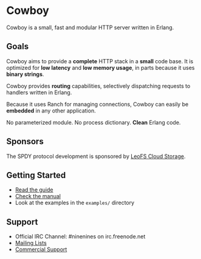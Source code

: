 Cowboy
======

Cowboy is a small, fast and modular HTTP server written in Erlang.

Goals
-----

Cowboy aims to provide a **complete** HTTP stack in a **small** code base.
It is optimized for **low latency** and **low memory usage**, in parts
because it uses **binary strings**.

Cowboy provides **routing** capabilities, selectively dispatching requests
to handlers written in Erlang.

Because it uses Ranch for managing connections, Cowboy can easily be
**embedded** in any other application.

No parameterized module. No process dictionary. **Clean** Erlang code.

Sponsors
--------

The SPDY protocol development is sponsored
by [LeoFS Cloud Storage](http://www.leofs.org).

Getting Started
---------------

 *  [Read the guide](http://ninenines.eu/docs/en/cowboy/HEAD/guide)
 *  [Check the manual](http://ninenines.eu/docs/en/cowboy/HEAD/manual)
 *  Look at the examples in the `examples/` directory

Support
-------

 *  Official IRC Channel: #ninenines on irc.freenode.net
 *  [Mailing Lists](http://lists.ninenines.eu)
 *  [Commercial Support](http://ninenines.eu/support)
